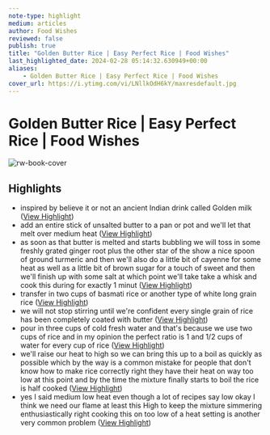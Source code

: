 ```yaml
---
note-type: highlight
medium: articles
author: Food Wishes
reviewed: false
publish: true
title: "Golden Butter Rice | Easy Perfect Rice | Food Wishes"
last_highlighted_date: 2024-02-28 05:14:32.630949+00:00
aliases:
    - Golden Butter Rice | Easy Perfect Rice | Food Wishes
cover_url: https://i.ytimg.com/vi/LNllkOdH6kY/maxresdefault.jpg
---
```

# Golden Butter Rice | Easy Perfect Rice | Food Wishes

![rw-book-cover](https://i.ytimg.com/vi/LNllkOdH6kY/maxresdefault.jpg)

## Highlights
- inspired by believe it or not an ancient Indian drink called Golden milk ([View Highlight](https://read.readwise.io/read/01hqpwe2c56e0d7jtjs4fadcwq))
- add an entire stick of unsalted butter to a
  pan or pot and we'll let that melt over medium heat ([View Highlight](https://read.readwise.io/read/01hqpwgwnzhq4g2282rtmqv3xd))
- as soon as that butter is melted and starts bubbling we will toss in some freshly grated ginger root plus the other star of the show a nice spoon of ground turmeric and then we'll also do a little bit of cayenne for some heat as well as a little bit of brown sugar for a touch of sweet and then we'll finish up with some salt at which point we'll take take a whisk and cook this during
  for exactly 1 minut ([View Highlight](https://read.readwise.io/read/01hqpwv57srhrf3b3h8g3kv69v))
- transfer in two cups of basmati rice or another type of white long grain rice ([View Highlight](https://read.readwise.io/read/01hqpwvpyxhe7p52pf29tk8ep2))
- we will not stop stirring until we're confident every single grain of rice has been completely coated with butter ([View Highlight](https://read.readwise.io/read/01hqpwg5da9cea7jc585e695db))
- pour in three cups of cold fresh water and that's because we use two cups of rice and in my opinion the perfect ratio is 1 and 1/2 cups of water for every cup of rice ([View Highlight](https://read.readwise.io/read/01hqpwwj01gaf5s2dkv3cgqff5))
- we'll raise our heat to high so we can bring this up to a boil as quickly as possible which by the way is a common mistake for people that don't know how to make rice correctly right they have their heat on way too low at this point and by the time the mixture finally starts to boil the rice is half cooked ([View Highlight](https://read.readwise.io/read/01hqpwk8d3qq514e17aec2y2xq))
- yes I said medium low heat even though a lot of recipes say low okay I think we need our flame at least this High to keep the mixture simmering enthusiastically right cooking this on too low of a heat setting is another very common problem ([View Highlight](https://read.readwise.io/read/01hqpwp5n9ha72x85rqkrszdej))
